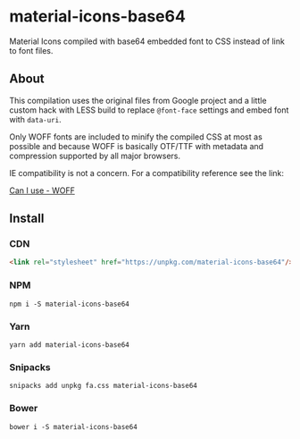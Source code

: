 # material-icons-base64

Material Icons compiled with base64 embedded font to CSS instead of link to font files.

## About

This compilation uses the original files from Google project and a little custom hack with LESS build to replace `@font-face` settings and embed font with `data-uri`.

Only WOFF fonts are included to minify the compiled CSS at most as possible and because WOFF is basically OTF/TTF with metadata and compression supported by all major browsers.

IE compatibility is not a concern. For a compatibility reference see the link:

[Can I use - WOFF](http://caniuse.com/#search=woff)

## Install

### CDN

```html
<link rel="stylesheet" href="https://unpkg.com/material-icons-base64"/>
```

### NPM

`npm i -S material-icons-base64`

### Yarn

`yarn add material-icons-base64`

### Snipacks

`snipacks add unpkg fa.css material-icons-base64`

### Bower

`bower i -S material-icons-base64`

